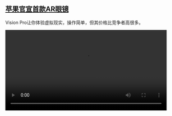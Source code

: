 <!--1686048426000-->
[苹果官宣首款AR眼镜](https://www.dw.com/zh/%E8%8B%B9%E6%9E%9C%E5%AE%98%E5%AE%A3%E9%A6%96%E6%AC%BEAR%E7%9C%BC%E9%95%9C/a-65837584)
------

<p>Vision Pro让你体验虚拟现实，操作简单，但其价格比竞争者高很多。</small></p><video src="https://tvdownloaddw-a.akamaihd.net/dwtv_video/flv/vdt_zh/2023/bchi230606_001_visionpro_01r_AVC_1280x720.mp4" controls style="width:100%"></video>

